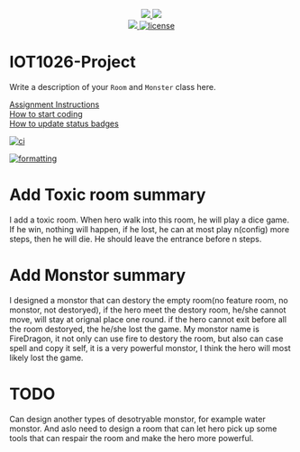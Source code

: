 <p align="center">
	<a href="https://github.com/chongin/IOT1026-Project/actions/workflows/ci.yml">
    <img src="https://github.com/chongin/IOT1026-Project/actions/workflows/ci.yml/badge.svg"/>
    </a>
	<a href="https://github.com/chongin/IOT1026-Project/actions/workflows/formatting.yml">
    <img src="https://github.com/chongin/IOT1026-Project/actions/workflows/formatting.yml/badge.svg"/>
	<br/>
    <a href="https://codecov.io/gh/chongin/IOT1026-Project" > 
    <img src="https://codecov.io/gh/chongin/IOT1026-Project/branch/main/graph/badge.svg?token=JS0857X5JD"/> 
	<img title="MIT License" alt="license" src="https://img.shields.io/badge/license-MIT-informational?style=flat-square">	
    </a>
</p>

# IOT1026-Project
Write a description of your `Room` and `Monster` class here.

[Assignment Instructions](docs/instructions.md)  
[How to start coding](docs/how-to-use.md)  
[How to update status badges](docs/how-to-update-badges.md)

[![ci](https://github.com/chongin/IOT1026-Project/actions/workflows/ci.yml/badge.svg)](https://github.com/chongin/IOT1026-Project/actions/workflows/ci.yml)

[![formatting](https://github.com/chongin/IOT1026-Project/actions/workflows/formatting.yml/badge.svg)](https://github.com/chongin/IOT1026-Project/actions/workflows/formatting.yml)


# Add Toxic room summary
I add a toxic room. When hero walk into this room, he will play a dice game. If he win, nothing will happen, if he lost, he can at most play n(config) more steps, then he will die. He should leave the entrance before n steps.


# Add Monstor summary
I designed a monstor that can destory the empty room(no feature room, no monstor, not destoryed), if the hero meet the destory room, he/she cannot move, will stay at orignal place one round. if the hero cannot exit before all the room destoryed, the he/she lost the game. My monstor name is FireDragon, it not only can use fire to destory the room, but also can case spell and copy it self, it is a very powerful monstor, I think the hero will most likely lost the game.

# TODO
Can design another types of desotryable monstor, for example water monstor. And aslo need to design a room that can let hero pick up some tools that can respair the room and make the hero more powerful.